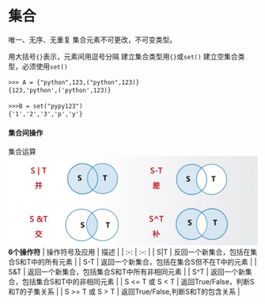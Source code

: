 # 集合
唯一、无序、无重复
集合元素不可更改，不可变类型。

用大括号`{}`表示，元素间用逗号分隔
建立集合类型用`{}`或`set()`
建立空集合类型，必须使用`set()`
```
>>> A = {"python",123,("python",123)}
{123,'python',('python',123)}

>>>B = set("pypy123")
{'1','2','3','p','y'}
```
#### 集合间操作
集合运算
![集合](/image/python/JiHe.png)
**6个操作符**
| 操作符号及应用 | 描述 |
| :-: | :-: |
| S\|T | 反回一个新集合，包括在集合S和T中的所有元素 |
| S-T | 返回一个新集合，包括在集合S但不在T中的元素 |
| S&T | 返回一个新集合，包括集合S和T中所有非相同元素 |
| S^T | 返回一个新集合，包括集合S和T中的非相同元素 | 
| S <= T 或 S < T | 返回True/False，判断S和T的子集关系 |
| S >= T 或 S > T | 返回True/False,判断S和T的包含关系  |
